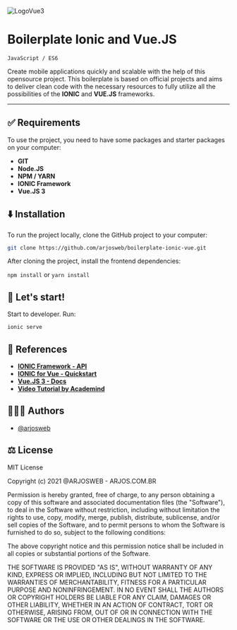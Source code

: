 ![LogoVue3](https://ionicframework.com/img/vue/logo@2x.png)

# Boilerplate Ionic and Vue.JS
`JavaScript / ES6`

Create mobile applications quickly and scalable with the help of this opensource project. 
This boilerplate is based on official projects and aims to deliver clean code with the necessary resources to fully utilize all the possibilities of the **IONIC** and **VUE.JS** frameworks.

---

## ✅ Requirements

To use the project, you need to have some packages and starter packages on your computer:

* __GIT__
* __Node.JS__
* __NPM / YARN__
* __IONIC Framework__
* __Vue.JS 3__


## ⬇️ Installation

To run the project locally, clone the GitHub project to your computer:

```bash
git clone https://github.com/arjosweb/boilerplate-ionic-vue.git
```

After cloning the project, install the frontend dependencies:

`npm install` or `yarn install`

## 🚀 Let's start!

Start to developer. Run:

```bash
ionic serve
```

## 📖 References

* __[IONIC Framework - API](https://ionicframework.com/docs/api/tabs)__
* __[IONIC for Vue - Quickstart](https://ionicframework.com/docs/vue/quickstart)__
* __[Vue.JS 3 - Docs](https://v3.vuejs.org)__
* __[Video Tutorial by Academind](https://youtu.be/mQ4zmFy4d7Y)__

## 🧑🏻‍💻 Authors

- [@arjosweb](https://www.github.com/arjosweb)


## ⚖️ License

MIT License

Copyright (c) 2021 @ARJOSWEB - ARJOS.COM.BR

Permission is hereby granted, free of charge, to any person obtaining a copy
of this software and associated documentation files (the "Software"), to deal
in the Software without restriction, including without limitation the rights
to use, copy, modify, merge, publish, distribute, sublicense, and/or sell
copies of the Software, and to permit persons to whom the Software is
furnished to do so, subject to the following conditions:

The above copyright notice and this permission notice shall be included in all
copies or substantial portions of the Software.

THE SOFTWARE IS PROVIDED "AS IS", WITHOUT WARRANTY OF ANY KIND, EXPRESS OR
IMPLIED, INCLUDING BUT NOT LIMITED TO THE WARRANTIES OF MERCHANTABILITY,
FITNESS FOR A PARTICULAR PURPOSE AND NONINFRINGEMENT. IN NO EVENT SHALL THE
AUTHORS OR COPYRIGHT HOLDERS BE LIABLE FOR ANY CLAIM, DAMAGES OR OTHER
LIABILITY, WHETHER IN AN ACTION OF CONTRACT, TORT OR OTHERWISE, ARISING FROM,
OUT OF OR IN CONNECTION WITH THE SOFTWARE OR THE USE OR OTHER DEALINGS IN THE
SOFTWARE.

  
